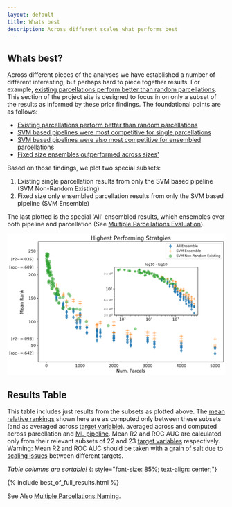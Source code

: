 ```yaml
---
layout: default
title: Whats best
description: Across different scales what performs best
---
```


## Whats best?

Across different pieces of the analyses we have established a number of different interesting, but perhaps hard to piece together results.
For example, [existing parcellations perform better than random parcellations](./base_results.html).
This section of the project site is designed to focus in on only a subset of the results as informed by these prior findings.
The foundational points are as follows:

- [Existing parcellations perform better than random parcellations](./base_results.html)
- [SVM based pipelines were most competitive for single parcellations](./by_pipeline.html)
- [SVM based pipelines were also most competitive for ensembled parcellations](./ensemble_by_pipeline.html)
- [Fixed size ensembles outperformed across sizes'](./ensemble_comparison#fixed-vs-across-sizes)

Based on those findings, we plot two special subsets:

1. Existing single parcellation results from only the SVM based pipeline (SVM Non-Random Existing)
2. Fixed size only ensembled parcellation results from only the SVM based pipeline (SVM Ensemble)

The last plotted is the special 'All' ensembled results, which ensembles
over both pipeline and parcellation (See [Multiple Parcellations Evaluation](./multiple_parcellations_setup#evaluation)).

![Best](https://raw.githubusercontent.com/sahahn/parc_scaling/master/analyze/Figures/Figure6.png)


## Results Table

This table includes just results from the subsets as plotted above. The [mean relative rankings](./results_intro#mean-rank) shown here are 
as computed only between these subsets (and as  averaged across [target variable](./variables.html)).
averaged across  and computed across parcellation and [ML pipeline](./ml_pipelines.html).
Mean R2 and ROC AUC are calculated only from their relevant subsets
of 22 and 23 [target variables](./variables.html) respectively. Warning: Mean R2 and ROC AUC should
be taken with a grain of salt due to [scaling issues](./scaling_issues.html) between different targets.

*Table columns are sortable!*
{: style="font-size: 85%; text-align: center;"}

{% include best_of_full_results.html %}

See Also [Multiple Parcellations Naming](./multiple_parcellations_setup#on-naming).